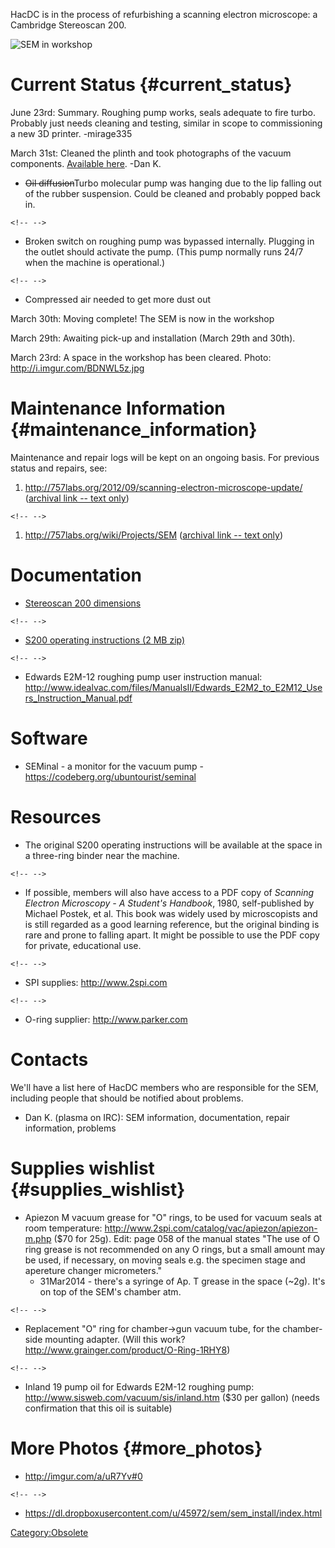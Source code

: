HacDC is in the process of refurbishing a scanning electron microscope:
a Cambridge Stereoscan 200.

![SEM in workshop](SEM_install_1_thumb.jpg "SEM in workshop")

# Current Status {#current_status}

June 23rd: Summary. Roughing pump works, seals adequate to fire turbo.
Probably just needs cleaning and testing, similar in scope to
commissioning a new 3D printer. -mirage335

March 31st: Cleaned the plinth and took photographs of the vacuum
components. [Available
here](https://dl.dropboxusercontent.com/u/45972/sem/sem_cleaning/index.html).
-Dan K.

-   ~~Oil diffusion~~Turbo molecular pump was hanging due to the lip
    falling out of the rubber suspension. Could be cleaned and probably
    popped back in.

```{=html}
<!-- -->
```
-   Broken switch on roughing pump was bypassed internally. Plugging in
    the outlet should activate the pump. (This pump normally runs 24/7
    when the machine is operational.)

```{=html}
<!-- -->
```
-   Compressed air needed to get more dust out

March 30th: Moving complete! The SEM is now in the workshop

March 29th: Awaiting pick-up and installation (March 29th and 30th).

March 23rd: A space in the workshop has been cleared. Photo:
<http://i.imgur.com/BDNWL5z.jpg>

# Maintenance Information {#maintenance_information}

Maintenance and repair logs will be kept on an ongoing basis. For
previous status and repairs, see:

1.  <http://757labs.org/2012/09/scanning-electron-microscope-update/>
    ([archival link -- text only](http://pastebin.com/hSiu4Urs))

```{=html}
<!-- -->
```
1.  <http://757labs.org/wiki/Projects/SEM> ([archival link -- text
    only](http://pastebin.com/vWPj8eHu))

# Documentation

-   [Stereoscan 200 dimensions](http://i.imgur.com/rMErvPd.png)

```{=html}
<!-- -->
```
-   [S200 operating instructions (2 MB
    zip)](https://dl.dropboxusercontent.com/u/45972/sem/s200.zip)

```{=html}
<!-- -->
```
-   Edwards E2M-12 roughing pump user instruction manual:
    <http://www.idealvac.com/files/ManualsII/Edwards_E2M2_to_E2M12_Users_Instruction_Manual.pdf>

# Software

-   SEMinal - a monitor for the vacuum pump -
    <https://codeberg.org/ubuntourist/seminal>

# Resources

-   The original S200 operating instructions will be available at the
    space in a three-ring binder near the machine.

```{=html}
<!-- -->
```
-   If possible, members will also have access to a PDF copy of
    *Scanning Electron Microscopy - A Student's Handbook*, 1980,
    self-published by Michael Postek, et al. This book was widely used
    by microscopists and is still regarded as a good learning reference,
    but the original binding is rare and prone to falling apart. It
    might be possible to use the PDF copy for private, educational use.

```{=html}
<!-- -->
```
-   SPI supplies: <http://www.2spi.com>

```{=html}
<!-- -->
```
-   O-ring supplier:
    [<http://www.parker.com>](http://www.parker.com/portal/site/PARKER/menuitem.7100150cebe5bbc2d6806710237ad1ca/?vgnextoid=f5c9b5bbec622110VgnVCM10000032a71dacRCRD&vgnextfmt=default&vgnextcatid=7394760&vgnextcat=O-RING%20PRODUCTS%20-%20NORTH%20AMERICA&Wtky=O-RINGS)

# Contacts

We'll have a list here of HacDC members who are responsible for the SEM,
including people that should be notified about problems.

-   Dan K. (plasma on IRC): SEM information, documentation, repair
    information, problems

# Supplies wishlist {#supplies_wishlist}

-   Apiezon M vacuum grease for "O" rings, to be used for vacuum seals
    at room temperature:
    <http://www.2spi.com/catalog/vac/apiezon/apiezon-m.php> (\$70 for
    25g). Edit: page 058 of the manual states "The use of O ring grease
    is not recommended on any O rings, but a small amount may be used,
    if necessary, on moving seals e.g. the specimen stage and apereture
    changer micrometers."
    -   31Mar2014 - there's a syringe of Ap. T grease in the space
        (\~2g). It's on top of the SEM's chamber atm.

```{=html}
<!-- -->
```
-   Replacement "O" ring for chamber-\>gun vacuum tube, for the
    chamber-side mounting adapter. (Will this work?
    <http://www.grainger.com/product/O-Ring-1RHY8>)

```{=html}
<!-- -->
```
-   Inland 19 pump oil for Edwards E2M-12 roughing pump:
    <http://www.sisweb.com/vacuum/sis/inland.htm> (\$30 per gallon)
    (needs confirmation that this oil is suitable)

# More Photos {#more_photos}

-   <http://imgur.com/a/uR7Yv#0>

```{=html}
<!-- -->
```
-   <https://dl.dropboxusercontent.com/u/45972/sem/sem_install/index.html>

[Category:Obsolete](Category:Obsolete)
